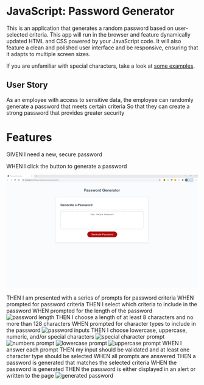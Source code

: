 # JavaScript: Password Generator

This is an application that generates a random password based on user-selected criteria. This app will run in the browser and feature dynamically updated HTML and CSS powered by your JavaScript code. It will also feature a clean and polished user interface and be responsive, ensuring that it adapts to multiple screen sizes.

If you are unfamiliar with special characters, take a look at [some examples](https://www.owasp.org/index.php/Password_special_characters).

## User Story


As an employee with access to sensitive data,
the employee can randomly generate a password that meets certain criteria
So that they can create a strong password that provides greater security


# Features


GIVEN I need a new, secure password

WHEN I click the button to generate a password

![First screen](https://github.com/Modernwyatt/passwordGenerator/blob/master/genPass1.PNG)

THEN I am presented with a series of prompts for password criteria
WHEN prompted for password criteria
THEN I select which criteria to include in the password
WHEN prompted for the length of the password
![password length](/passwordGenerator/genPass2.png)
THEN I choose a length of at least 8 characters and no more than 128 characters
WHEN prompted for character types to include in the password
![password inputs](/passwordGenerator/genPass2.png)
THEN I choose lowercase, uppercase, numeric, and/or special characters
![special character prompt](passwordGenerator/genPass4.png)
![numbers prompt](passwordGenerator/genPass5.jpg) 
![lowercase prompt](passwordGenerator/genPass6.jpg)
![uppercase prompt](passwordGenerator/genPass7.png)
WHEN I answer each prompt
THEN my input should be validated and at least one character type should be selected
WHEN all prompts are answered
THEN a password is generated that matches the selected criteria
WHEN the password is generated
THEN the password is either displayed in an alert or written to the page
![generated password](passwordGenerator/genPass8.jpg)


